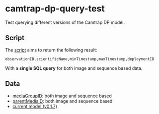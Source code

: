 # camtrap-dp-query-test

Test querying different versions of the Camtrap DP model.

## Script

The [script](src/query.Rmd) aims to return the following result:

```
observationID,scientificName,minTimestamp,maxTimestamp,deploymentID
```

With a **single SQL query** for both image and sequence based data.

## Data

- [mediaGroupID](data/raw/mediaGroupID): both image and sequence based
- [parentMediaID](data/raw/parentMediaID): both image and sequence based
- [current model (v0.1.7)](data/raw/current)
